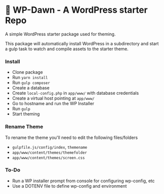 # 🌅 WP-Dawn - A WordPress starter Repo

A simple WordPress starter package used for theming. 

This package will automatically install WordPress in a subdirectory and start a gulp task to watch and compile assets to the starter theme.

### Install
* Clone package
* Run `yarn install`
* Run `gulp composer`
* Create a database
* Create `local-config.php` in `app/www/` with database credentials
* Create a virtual host pointing at `app/www/`
* Go to hostname and run the WP Installer
* Run `gulp`
* Start theming

### Rename Theme
To rename the theme you'll need to edit the following files/folders
* `gulpfile.js/config/index`, `themename`
* `app/www/content/themes/themefolder`
* `app/www/content/themes/screen.css`

### To-Do
* Run a WP installer prompt from console for configuring wp-config, etc
* Use a DOTENV file to define wp-config and environment